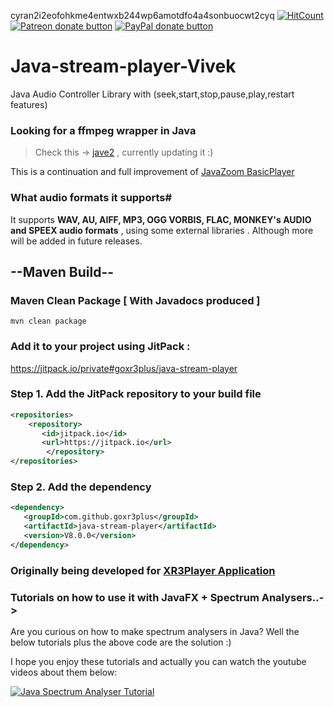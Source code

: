 cyran2i2eofohkme4entwxb244wp6amotdfo4a4sonbuocwt2cyq
[![HitCount](http://hits.dwyl.io/goxr3plus/java-stream-player.svg)](http://hits.dwyl.io/goxr3plus/java-stream-player)
<a href="https://patreon.com/preview/8adae1b75d654b2899e04a9e1111f0eb" title="Donate to this project using Patreon"><img src="https://img.shields.io/badge/patreon-donate-yellow.svg" alt="Patreon donate button" /></a>
<a href="https://www.paypal.me/GOXR3PLUSCOMPANY" title="Donate to this project using Paypal"><img src="https://img.shields.io/badge/paypal-donate-yellow.svg" alt="PayPal donate button" /></a>

# Java-stream-player-Vivek
Java Audio Controller Library with (seek,start,stop,pause,play,restart features)

### Looking for a ffmpeg wrapper in Java
> Check this -> [jave2](https://github.com/goxr3plus/jave2) , currently updating it :)


This is a continuation and full improvement of [JavaZoom BasicPlayer](http://www.javazoom.net/jlgui/api.html)

### What audio formats it supports#
It supports **WAV, AU, AIFF, MP3, OGG VORBIS, FLAC, MONKEY's AUDIO and SPEEX audio formats** , using some external libraries . Although more will be added in future releases.

## --Maven Build--

### Maven Clean Package [ With Javadocs produced ]

```mvn clean package``` 

### Add it to your project using JitPack :

https://jitpack.io/private#goxr3plus/java-stream-player

### Step 1. Add the JitPack repository to your build file
``` XML
<repositories>
	<repository>
	   <id>jitpack.io</id>
	   <url>https://jitpack.io</url>
        </repository>
</repositories>
```

###  Step 2. Add the dependency
``` XML
<dependency>
   <groupId>com.github.goxr3plus</groupId>
   <artifactId>java-stream-player</artifactId>
   <version>V8.0.0</version>
</dependency>
```

### Originally being developed for [XR3Player Application](https://github.com/goxr3plus/XR3Player)

### Tutorials on how to use it with JavaFX + Spectrum Analysers..->
Are you curious on how to make spectrum analysers in Java? Well the below tutorials plus the above code are the solution :)

I hope you enjoy these tutorials and actually you can watch the youtube videos about them below:


[![Java Spectrum Analyser Tutorial](http://img.youtube.com/vi/lwlioga8Row/0.jpg)](https://www.youtube.com/watch?v=lwlioga8Row)

